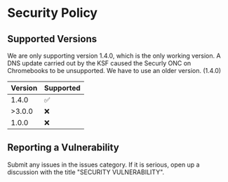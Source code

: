 # Security Policy

## Supported Versions

We are only supporting version 1.4.0, which is the only working version. A DNS update carried out by the KSF caused the Securly ONC on Chromebooks to be unsupported. We have to use an older version. (1.4.0)

| Version | Supported          |
| ------- | ------------------ |
| 1.4.0   | :white_check_mark: |
| >3.0.0   | :x:                |
| 1.0.0  | :x:                |

## Reporting a Vulnerability

Submit any issues in the issues category. If it is serious, open up a discussion with the title "SECURITY VULNERABILITY".
